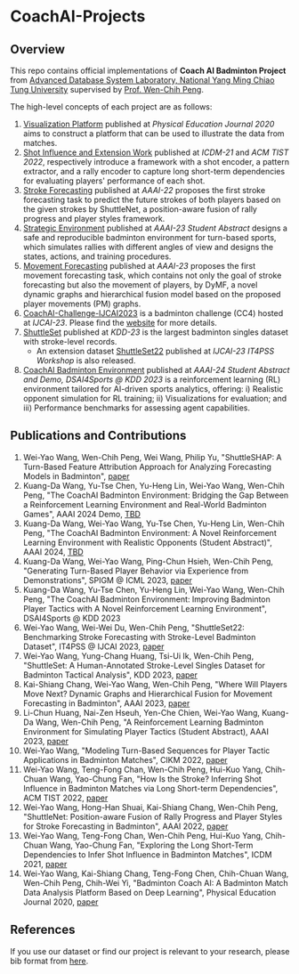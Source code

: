 # CoachAI-Projects

## Overview
This repo contains official implementations of **Coach AI Badminton Project** from [Advanced Database System Laboratory, National Yang Ming Chiao Tung University](https://sites.google.com/view/nycu-adsl) supervised by [Prof. Wen-Chih Peng](https://sites.google.com/site/wcpeng/).

The high-level concepts of each project are as follows:
1. [Visualization Platform](https://github.com/wywyWang/CoachAI-Projects/tree/main/Visualization%20Platform) published at *Physical Education Journal 2020* aims to construct a platform that can be used to illustrate the data from matches.
2. [Shot Influence and Extension Work](https://github.com/wywyWang/CoachAI-Projects/tree/main/Shot%20Influence) published at *ICDM-21* and *ACM TIST 2022*, respectively introduce a framework with a shot encoder, a pattern extractor, and a rally encoder to capture long short-term dependencies for evaluating players' performance of each shot. 
3. [Stroke Forecasting](https://github.com/wywyWang/CoachAI-Projects/tree/main/Stroke%20Forecasting) published at *AAAI-22* proposes the first stroke forecasting task to predict the future strokes of both players based on the given strokes by ShuttleNet, a position-aware fusion of rally progress and player styles framework.
4. [Strategic Environment](https://github.com/wywyWang/CoachAI-Projects/tree/main/Strategic%20Environment) published at *AAAI-23 Student Abstract* designs a safe and reproducible badminton environment for turn-based sports, which simulates rallies with different angles of view and designs the states, actions, and training procedures.
5. [Movement Forecasting](https://github.com/wywyWang/CoachAI-Projects/tree/main/Movement%20Forecasting) published at *AAAI-23* proposes the first movement forecasting task, which contains not only the goal of stroke forecasting but also the movement of players, by DyMF, a novel dynamic graphs and hierarchical fusion model based on the proposed player movements (PM) graphs.
6. [CoachAI-Challenge-IJCAI2023](https://github.com/wywyWang/CoachAI-Projects/tree/main/CoachAI-Challenge-IJCAI2023) is a badminton challenge (CC4) hosted at *IJCAI-23*. Please find the [website](https://sites.google.com/view/coachai-challenge-2023/) for more details.
7. [ShuttleSet](https://github.com/wywyWang/CoachAI-Projects/tree/main/ShuttleSet) published at *KDD-23* is the largest badminton singles dataset with stroke-level records.
    - An extension dataset [ShuttleSet22](https://github.com/wywyWang/CoachAI-Projects/tree/main/CoachAI-Challenge-IJCAI2023/ShuttleSet22) published at *IJCAI-23 IT4PSS Workshop* is also released.
8. [CoachAI Badminton Environment](https://github.com/wywyWang/CoachAI-Projects/tree/main/CoachAI%20Badminton%20Environment) published at *AAAI-24 Student Abstract and Demo, DSAI4Sports @ KDD 2023* is a reinforcement learning (RL) environment tailored for AI-driven sports analytics, offering:  i) Realistic opponent simulation for RL training; ii) Visualizations for evaluation; and iii) Performance benchmarks for assessing agent capabilities. 

## Publications and Contributions
1. Wei-Yao Wang, Wen-Chih Peng, Wei Wang, Philip Yu, "ShuttleSHAP: A Turn-Based Feature Attribution Approach for Analyzing Forecasting Models in Badminton", [paper](https://arxiv.org/abs/2312.10942)
2. Kuang-Da Wang, Yu-Tse Chen, Yu-Heng Lin, Wei-Yao Wang, Wen-Chih Peng, "The CoachAI Badminton Environment: Bridging the Gap Between a Reinforcement Learning Environment and Real-World Badminton Games", AAAI 2024 Demo, [TBD]()
3. Kuang-Da Wang, Wei-Yao Wang, Yu-Tse Chen, Yu-Heng Lin, Wen-Chih Peng, "The CoachAI Badminton Environment: A Novel Reinforcement Learning Environment with Realistic Opponents (Student Abstract)", AAAI 2024, [TBD]()
4. Kuang-Da Wang, Wei-Yao Wang, Ping-Chun Hsieh, Wen-Chih Peng, "Generating Turn-Based Player Behavior via Experience from Demonstrations", SPIGM @ ICML 2023, [paper](https://openreview.net/forum?id=9cuULoi7Ex)
5. Kuang-Da Wang, Yu-Tse Chen, Yu-Heng Lin, Wei-Yao Wang, Wen-Chih Peng, "The CoachAI Badminton Environment: Improving Badminton Player Tactics with A Novel Reinforcement Learning Environment", DSAI4Sports @ KDD 2023
6. Wei-Yao Wang, Wei-Wei Du, Wen-Chih Peng, "ShuttleSet22: Benchmarking Stroke Forecasting with Stroke-Level Badminton Dataset", IT4PSS @ IJCAI 2023, [paper](https://arxiv.org/abs/2306.15664)
7. Wei-Yao Wang, Yung-Chang Huang, Tsi-Ui Ik, Wen-Chih Peng, "ShuttleSet: A Human-Annotated Stroke-Level Singles Dataset for Badminton Tactical Analysis", KDD 2023, [paper](https://arxiv.org/abs/2306.04948)
8. Kai-Shiang Chang, Wei-Yao Wang, Wen-Chih Peng, "Where Will Players Move Next? Dynamic Graphs and Hierarchical Fusion for Movement Forecasting in Badminton", AAAI 2023, [paper](https://ojs.aaai.org/index.php/AAAI/article/view/25855)
9. Li-Chun Huang, Nai-Zen Hseuh, Yen-Che Chien, Wei-Yao Wang, Kuang-Da Wang, Wen-Chih Peng, "A Reinforcement Learning Badminton Environment for Simulating Player Tactics (Student Abstract), AAAI 2023, [paper](https://ojs.aaai.org/index.php/AAAI/article/view/26976)
10. Wei-Yao Wang, "Modeling Turn-Based Sequences for Player Tactic Applications in Badminton Matches", CIKM 2022, [paper](https://dl.acm.org/doi/abs/10.1145/3511808.3557820)
11. Wei-Yao Wang, Teng-Fong Chan, Wen-Chih Peng, Hui-Kuo Yang, Chih-Chuan Wang, Yao-Chung Fan, "How Is the Stroke? Inferring Shot Influence in Badminton Matches via Long Short-term Dependencies", ACM TIST 2022, [paper](https://dl.acm.org/doi/full/10.1145/3551391)
12. Wei-Yao Wang, Hong-Han Shuai, Kai-Shiang Chang, Wen-Chih Peng, "ShuttleNet: Position-aware Fusion of Rally Progress and Player Styles for Stroke Forecasting in Badminton", AAAI 2022, [paper](https://ojs.aaai.org/index.php/AAAI/article/view/20341)
13. Wei-Yao Wang, Teng-Fong Chan, Wen-Chih Peng, Hui-Kuo Yang, Chih-Chuan Wang, Yao-Chung Fan, "Exploring the Long Short-Term Dependencies to Infer Shot Influence in Badminton Matches", ICDM 2021, [paper](https://ieeexplore.ieee.org/document/9679184)
14. Wei-Yao Wang, Kai-Shiang Chang, Teng-Fong Chen, Chih-Chuan Wang, Wen-Chih Peng, Chih-Wei Yi, "Badminton Coach AI: A Badminton Match Data Analysis Platform Based on Deep Learning", Physical Education Journal 2020, [paper](https://www.airitilibrary.com/Publication/alDetailedMesh?docid=10247297-202006-202007060015-202007060015-201-213)

## References
If you use our dataset or find our project is relevant to your research, please bib format from [here](https://github.com/wywyWang/CoachAI-Projects/blob/main/CITATIONS.bib).

